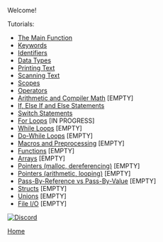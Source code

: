 Welcome!

Tutorials:
- [The Main Function](tutorials/C_main_function.md)
- [Keywords](tutorials/C_keywords.md)
- [Identifiers](tutorials/C_identifiers.md)
- [Data Types](tutorials/C_data_types.md)
- [Printing Text](tutorials/C_printing_text.md)
- [Scanning Text](tutorials/C_scanning_text.md)
- [Scopes](tutorials/C_scopes.md)
- [Operators](tutorials/C_operators.md)
- [Arithmetic and Compiler Math](tutorials/C_math.md) [EMPTY]
- [If, Else If and Else Statements](tutorials/C_if_elseif_else.md)
- [Switch Statements](tutorials/C_switch.md)
- [For Loops](tutorials/C_for_loop.md) [IN PROGRESS]
- [While Loops](tutorials/C_while_loop.md) [EMPTY]
- [Do-While Loops](tutorials/C_do_while_loop.md) [EMPTY]
- [Macros and Preprocessing](tutorials/C_macros_preprocessing.md) [EMPTY]
- [Functions](tutorials/C_functions.md) [EMPTY]
- [Arrays](tutorials/C_arrays.md) [EMPTY]
- [Pointers (malloc, dereferencing)](tutorials/C_pointers_part1.md) [EMPTY]
- [Pointers (arithmetic, looping)](tutorials/C_pointers_part2.md) [EMPTY]
- [Pass-By-Reference vs Pass-By-Value](tutorials/C_pointers_part3.md) [EMPTY]
- [Structs](tutorials/C_structs.md) [EMPTY]
- [Unions](tutorials/C_unions.md) [EMPTY]
- [File I/O](tutorials/C_files.md) [EMPTY]

[![Discord](https://img.shields.io/discord/609993365832073217?color=7289da&label=discord)](https://discord.gg/Sw3npy4)

[Home](https://bvanseg.github.io)
